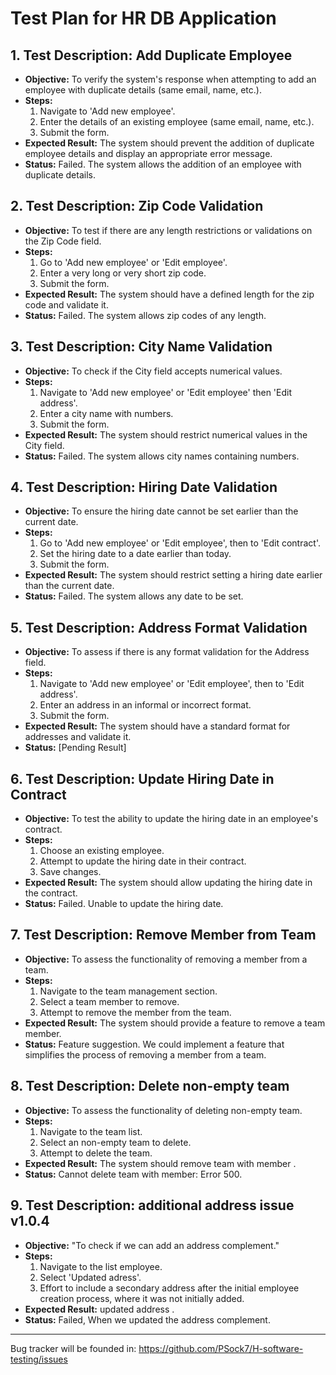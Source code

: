 # Test Plan for HR DB Application

## 1. Test Description: Add Duplicate Employee
- **Objective:** To verify the system's response when attempting to add an employee with duplicate details (same email, name, etc.).
- **Steps:**
  1. Navigate to 'Add new employee'.
  2. Enter the details of an existing employee (same email, name, etc.).
  3. Submit the form.
- **Expected Result:** The system should prevent the addition of duplicate employee details and display an appropriate error message.
- **Status:** Failed. The system allows the addition of an employee with duplicate details.

## 2. Test Description: Zip Code Validation
- **Objective:** To test if there are any length restrictions or validations on the Zip Code field.
- **Steps:**
  1. Go to 'Add new employee' or 'Edit employee'.
  2. Enter a very long or very short zip code.
  3. Submit the form.
- **Expected Result:** The system should have a defined length for the zip code and validate it.
- **Status:** Failed. The system allows zip codes of any length.

## 3. Test Description: City Name Validation
- **Objective:** To check if the City field accepts numerical values.
- **Steps:**
  1. Navigate to 'Add new employee' or 'Edit employee' then 'Edit address'.
  2. Enter a city name with numbers.
  3. Submit the form.
- **Expected Result:** The system should restrict numerical values in the City field.
- **Status:** Failed. The system allows city names containing numbers.

## 4. Test Description: Hiring Date Validation
- **Objective:** To ensure the hiring date cannot be set earlier than the current date.
- **Steps:**
  1. Go to 'Add new employee' or 'Edit employee', then to 'Edit contract'.
  2. Set the hiring date to a date earlier than today.
  3. Submit the form.
- **Expected Result:** The system should restrict setting a hiring date earlier than the current date.
- **Status:** Failed. The system allows any date to be set.

## 5. Test Description: Address Format Validation
- **Objective:** To assess if there is any format validation for the Address field.
- **Steps:**
  1. Navigate to 'Add new employee' or 'Edit employee', then to 'Edit address'.
  2. Enter an address in an informal or incorrect format.
  3. Submit the form.
- **Expected Result:** The system should have a standard format for addresses and validate it.
- **Status:** [Pending Result]

## 6. Test Description: Update Hiring Date in Contract
- **Objective:** To test the ability to update the hiring date in an employee's contract.
- **Steps:**
  1. Choose an existing employee.
  2. Attempt to update the hiring date in their contract.
  3. Save changes.
- **Expected Result:** The system should allow updating the hiring date in the contract.
- **Status:** Failed. Unable to update the hiring date.

## 7. Test Description: Remove Member from Team
- **Objective:** To assess the functionality of removing a member from a team.
- **Steps:**
  1. Navigate to the team management section.
  2. Select a team member to remove.
  3. Attempt to remove the member from the team.
- **Expected Result:** The system should provide a feature to remove a team member.
- **Status:** Feature suggestion. We could implement a feature that simplifies the process of removing a member from a team.

## 8. Test Description: Delete non-empty team
- **Objective:** To assess the functionality of deleting non-empty team.
- **Steps:**
  1. Navigate to the team list.
  2. Select an non-empty team to delete.
  3. Attempt to delete the team.
- **Expected Result:** The system should remove team with member .
- **Status:** Cannot delete team with member: Error 500.

## 9. Test Description: additional address issue v1.0.4
- **Objective:** "To check if we can add an address complement."
- **Steps:**
  1. Navigate to the list employee.
  2. Select 'Updated adress'.
  3. Effort to include a secondary address after the initial employee creation process, where it was not initially added.
- **Expected Result:** updated address .
- **Status:** Failed, When we updated the address complement.
---
Bug tracker will be founded in: https://github.com/PSock7/H-software-testing/issues
